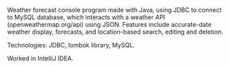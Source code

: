 Weather forecast console program made with Java, using JDBC to connect to MySQL database, which interacts with a weather API (openweathermap.org/api) using JSON. Features include accurate-date weather display, forecasts, and location-based search, editing and deletion.

Technologies: JDBC, lombok library, MySQL.

Worked in IntelliJ IDEA.
